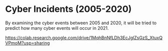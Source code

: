 # Cyber Incidents (2005-2020)
By examining the cyber events between 2005 and 2020, it will be tried to predict how many cyber events will occur in 2021.

https://colab.research.google.com/drive/1MqhBnNfLDh3EcJglZsGzS_XtuxQVPmoM?usp=sharing
